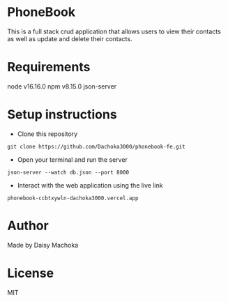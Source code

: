 # PhoneBook
This is a full stack crud application that allows users to view their contacts as well as update and delete their contacts.

# Requirements
node v16.16.0
npm v8.15.0
json-server

# Setup instructions
* Clone this repository
```
git clone https://github.com/Dachoka3000/phonebook-fe.git
```
* Open your terminal and run the server
```
json-server --watch db.json --port 8000
```
* Interact with the web application using the live link
```
phonebook-ccbtxywln-dachoka3000.vercel.app
```

# Author
Made by Daisy Machoka

# License
MIT